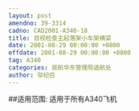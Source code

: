 ```yaml
---
layout: post
amendno: 39-3314
cadno: CAD2001-A340-18
title: 目视检查主起落架小车架横梁
date: 2001-08-29 00:00:00 +0800
effdate: 2001-08-29 00:00:00 +0800
tag: A340
categories: 民航华东管理局适航处
author: 邬纪召
---
```


##适用范围:
适用于所有A340飞机

